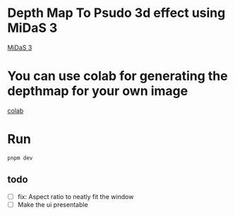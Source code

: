 # Depth Map To Psudo 3d effect using MiDaS 3

[ MiDaS 3](https://github.com/isl-org/MiDaS)

# You can use colab for generating the depthmap for your own image

[colab](https://colab.research.google.com/drive/1FwN8a1UVVts_nQ5oJEkg1dhKbpH_HJXB?usp=sharing)

# Run

```shell
pnpm dev
```

## todo

- [ ]  fix: Aspect ratio to neatly fit the window
- [ ]  Make the ui presentable
```

